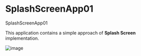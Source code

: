 # SplashScreenApp01
SplashScreenApp01

This application contains a simple approach of **Splash Screen** implementation.

![image](https://github.com/pmoschos/SplashScreenApp01/assets/133533759/4333568e-9fb9-4cc4-8514-446703ad2666)
